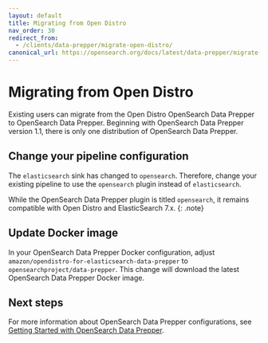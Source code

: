 ```yaml
---
layout: default
title: Migrating from Open Distro
nav_order: 30
redirect_from:
  - /clients/data-prepper/migrate-open-distro/
canonical_url: https://opensearch.org/docs/latest/data-prepper/migrate-open-distro/
---
```


# Migrating from Open Distro

Existing users can migrate from the Open Distro OpenSearch Data Prepper to OpenSearch Data Prepper. Beginning with OpenSearch Data Prepper version 1.1, there is only one distribution of OpenSearch Data Prepper. 

## Change your pipeline configuration

The `elasticsearch` sink has changed to `opensearch`. Therefore, change your existing pipeline to use the `opensearch` plugin instead of `elasticsearch`.

While the OpenSearch Data Prepper plugin is titled `opensearch`, it remains compatible with Open Distro and ElasticSearch 7.x.
{: .note}

## Update Docker image

In your OpenSearch Data Prepper Docker configuration, adjust `amazon/opendistro-for-elasticsearch-data-prepper` to `opensearchproject/data-prepper`. This change will download the latest OpenSearch Data Prepper Docker image.

## Next steps

For more information about OpenSearch Data Prepper configurations, see [Getting Started with OpenSearch Data Prepper]({{site.url}}{{site.baseurl}}/clients/data-prepper/get-started/).
